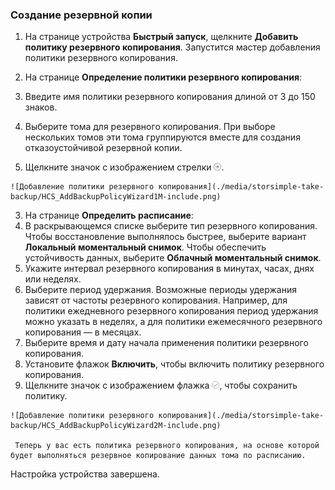 
### Создание резервной копии

1. На странице устройства **Быстрый запуск**, щелкните **Добавить политику резервного копирования**. Запустится мастер добавления политики резервного копирования. 

2. На странице **Определение политики резервного копирования**:
  1. Введите имя политики резервного копирования длиной от 3 до 150 знаков.
  2. Выберите тома для резервного копирования. При выборе нескольких томов эти тома группируются вместе для создания отказоустойчивой резервной копии.
  3. Щелкните значок с изображением стрелки ![значок с изображением стрелки](./media/storsimple-take-backup/HCS_ArrowIcon-include.png). 
  
    ![Добавление политики резервного копирования](./media/storsimple-take-backup/HCS_AddBackupPolicyWizard1M-include.png)

3. На странице **Определить расписание**:
  1. В раскрывающемся списке выберите тип резервного копирования. Чтобы восстановление выполнялось быстрее, выберите вариант **Локальный моментальный снимок**. Чтобы обеспечить устойчивость данных, выберите **Облачный моментальный снимок**.
  2. Укажите интервал резервного копирования в минутах, часах, днях или неделях.
  3. Выберите период удержания. Возможные периоды удержания зависят от частоты резервного копирования. Например, для политики ежедневного резервного копирования период удержания можно указать в неделях, а для политики ежемесячного резервного копирования — в месяцах.
  4. Выберите время и дату начала применения политики резервного копирования.
  5. Установите флажок **Включить**, чтобы включить политику резервного копирования. 
  6. Щелкните значок с изображением флажка ![значок с изображением флажка](./media/storsimple-take-backup/HCS_CheckIcon-include.png), чтобы сохранить политику.

    ![Добавление политики резервного копирования](./media/storsimple-take-backup/HCS_AddBackupPolicyWizard2M-include.png)
 
     Теперь у вас есть политика резервного копирования, на основе которой будет выполняться резервное копирование данных тома по расписанию.

Настройка устройства завершена.

<!---HONumber=62-->